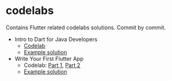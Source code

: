 # codelabs

Contains Flutter related codelabs solutions. Commit by commit.

* Intro to Dart for Java Developers
    * [Codelab](https://codelabs.developers.google.com/codelabs/from-java-to-dart)
    * [Example solution](./from-java-to-dart)
* Write Your First Flutter App
    * Codelab: [Part 1](https://codelabs.developers.google.com/codelabs/first-flutter-app-pt1), [Part 2](https://codelabs.developers.google.com/codelabs/first-flutter-app-pt2)
    * [Example solution](./first-flutter-app)
